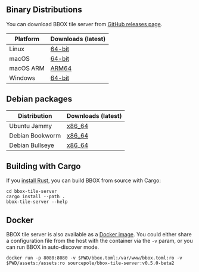 ## Binary Distributions

You can download BBOX tile server from [GitHub releases page](https://github.com/bbox-services/bbox/releases).

|  Platform |     Downloads (latest)    |
|-----------|---------------------------|
| Linux     | [64-bit][rl-linux-tar]    |
| macOS     | [64-bit][rl-macos-tar]    |
| macOS ARM | [ARM64][rl-macos-arm-tar] |
| Windows   | [64-bit][rl-win64-zip]    |

[rl-linux-tar]: https://github.com/bbox-services/bbox/releases/download/v0.5.0-beta2/bbox-tile-server-x86_64-unknown-linux-gnu.tar.gz
[rl-macos-tar]: https://github.com/bbox-services/bbox/releases/download/v0.5.0-beta2/bbox-tile-server-x86_64-apple-darwin.tar.gz
[rl-macos-arm-tar]: https://github.com/bbox-services/bbox/releases/download/v0.5.0-beta2/bbox-tile-server-aarch64-apple-darwin.tar.gz
[rl-win64-zip]: https://github.com/bbox-services/bbox/releases/download/v0.5.0-beta2/bbox-tile-server-x86_64-pc-windows-msvc.zip

## Debian packages

|   Distribution  |   Downloads (latest)  |
|-----------------|-----------------------|
| Ubuntu Jammy    | [x86_64][deb-jammy]    |
| Debian Bookworm | [x86_64][deb-bookworm] |
| Debian Bullseye | [x86_64][deb-bullseye] |

[deb-jammy]: https://github.com/bbox-services/bbox/releases/download/v0.5.0-beta2/bbox-tile-server_0.5.0.beta2-jammy_amd64.deb
[deb-bookworm]: https://github.com/bbox-services/bbox/releases/download/v0.5.0-beta2/bbox-tile-server_0.5.0.beta2-bookworm_amd64.deb
[deb-bullseye]: https://github.com/bbox-services/bbox/releases/download/v0.5.0-beta2/bbox-tile-server_0.5.0.beta2-bullseye_amd64.deb

## Building with Cargo

If you [install Rust](https://www.rust-lang.org/tools/install), you can build BBOX from source with Cargo:

```shell
cd bbox-tile-server
cargo install --path .
bbox-tile-server --help
```

## Docker

BBOX tile server is also available as a [Docker image](https://hub.docker.com/r/sourcepole/bbox-tile-server). You could either share a configuration file from the host with the container via the `-v` param, or you can run BBOX in auto-discover mode.

```shell
docker run -p 8080:8080 -v $PWD/bbox.toml:/var/www/bbox.toml:ro -v $PWD/assets:/assets:ro sourcepole/bbox-tile-server:v0.5.0-beta2
```
